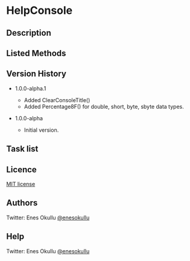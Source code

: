 # HelpConsole

## Description

## Listed Methods

## Version History

* 1.0.0-alpha.1
  * Added ClearConsoleTitle()
  * Added Percentage8F() for double, short, byte, sbyte data types.

* 1.0.0-alpha
  * Initial version.

## Task list

## Licence
[MIT license](https://github.com/meokullu/HelpConsole/blob/master/LICENSE)

## Authors
Twitter: Enes Okullu [@enesokullu](https://twitter.com/EnesOkullu)

## Help
Twitter: Enes Okullu [@enesokullu](https://twitter.com/EnesOkullu)
